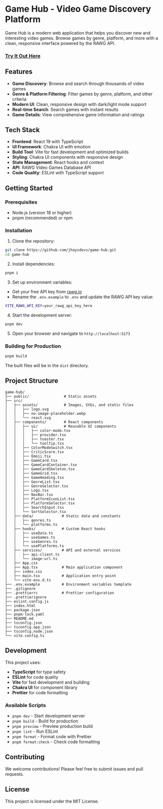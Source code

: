 # Game Hub - Video Game Discovery Platform

Game Hub is a modern web application that helps you discover new and interesting video games. Browse games by genre, platform, and more with a clean, responsive interface powered by the RAWG API.

### [Try It Out Here](https://game-hub-nu-flame.vercel.app/)

## Features

- **Game Discovery**: Browse and search through thousands of video games
- **Genre & Platform Filtering**: Filter games by genre, platform, and other criteria
- **Modern UI**: Clean, responsive design with dark/light mode support
- **Real-time Search**: Search games with instant results
- **Game Details**: View comprehensive game information and ratings

## Tech Stack

- **Frontend**: React 19 with TypeScript
- **UI Framework**: Chakra UI with emotion
- **Build Tool**: Vite for fast development and optimized builds
- **Styling**: Chakra UI components with responsive design
- **State Management**: React hooks and context
- **API**: RAWG Video Games Database API
- **Code Quality**: ESLint with TypeScript support

## Getting Started

### Prerequisites

- Node.js (version 18 or higher)
- pnpm (recommended) or npm

### Installation

1. Clone the repository:

```bash
git clone https://github.com/jhaysdevs/game-hub.git
cd game-hub
```

2. Install dependencies:

```bash
pnpm i
```

3. Set up environment variables:

- Get your free API key from [rawg.io](https://rawg.io/apidocs)
- Rename the `.env.example` to `.env` and update the RAWG API key value:

```bash
VITE_RAWG_API_KEY=your_rawg_api_key_here
```

4. Start the development server:

```bash
pnpm dev
```

5. Open your browser and navigate to `http://localhost:5173`

### Building for Production

```bash
pnpm build
```

The built files will be in the `dist` directory.

## Project Structure

```
game-hub/
├── public/                # Static assets
├── src/
│   ├── assets/            # Images, SVGs, and static files
│   │   ├── logo.svg
│   │   ├── no-image-placeholder.webp
│   │   └── react.svg
│   ├── components/        # React components
│   │   ├── ui/            # Reusable UI components
│   │   │   ├── color-mode.tsx
│   │   │   ├── provider.tsx
│   │   │   ├── toaster.tsx
│   │   │   └── tooltip.tsx
│   │   ├── ColorModeSwitch.tsx
│   │   ├── CriticScore.tsx
│   │   ├── Emoji.tsx
│   │   ├── GameCard.tsx
│   │   ├── GameCardContainer.tsx
│   │   ├── GameCardSkeleton.tsx
│   │   ├── GameGrid.tsx
│   │   ├── GameHeading.tsx
│   │   ├── GenreList.tsx
│   │   ├── GenreSelector.tsx
│   │   ├── Logo.tsx
│   │   ├── NavBar.tsx
│   │   ├── PlatformIconList.tsx
│   │   ├── PlatformSelector.tsx
│   │   ├── SearchInput.tsx
│   │   └── SortSelector.tsx
│   ├── data/             # Static data and constants
│   │   ├── genres.ts
│   │   └── platforms.ts
│   ├── hooks/            # Custom React hooks
│   │   ├── useData.ts
│   │   ├── useGames.ts
│   │   ├── useGenres.ts
│   │   └── usePlatforms.ts
│   ├── services/         # API and external services
│   │   ├── api-client.ts
│   │   └── image-url.ts
│   ├── App.css
│   ├── App.tsx           # Main application component
│   ├── index.css
│   ├── main.tsx          # Application entry point
│   └── vite-env.d.ts
├── .env.example          # Environment variables template
├── .gitignore
├── .prettierrc           # Prettier configuration
├── .prettierignore
├── eslint.config.js
├── index.html
├── package.json
├── pnpm-lock.yaml
├── README.md
├── tsconfig.json
├── tsconfig.app.json
├── tsconfig.node.json
└── vite.config.ts
```

## Development

This project uses:

- **TypeScript** for type safety
- **ESLint** for code quality
- **Vite** for fast development and building
- **Chakra UI** for component library
- **Prettier** for code formatting

### Available Scripts

- `pnpm dev` - Start development server
- `pnpm build` - Build for production
- `pnpm preview` - Preview production build
- `pnpm lint` - Run ESLint
- `pnpm format` - Format code with Prettier
- `pnpm format:check` - Check code formatting

## Contributing

We welcome contributions! Please feel free to submit issues and pull requests.

## License

This project is licensed under the MIT License.
